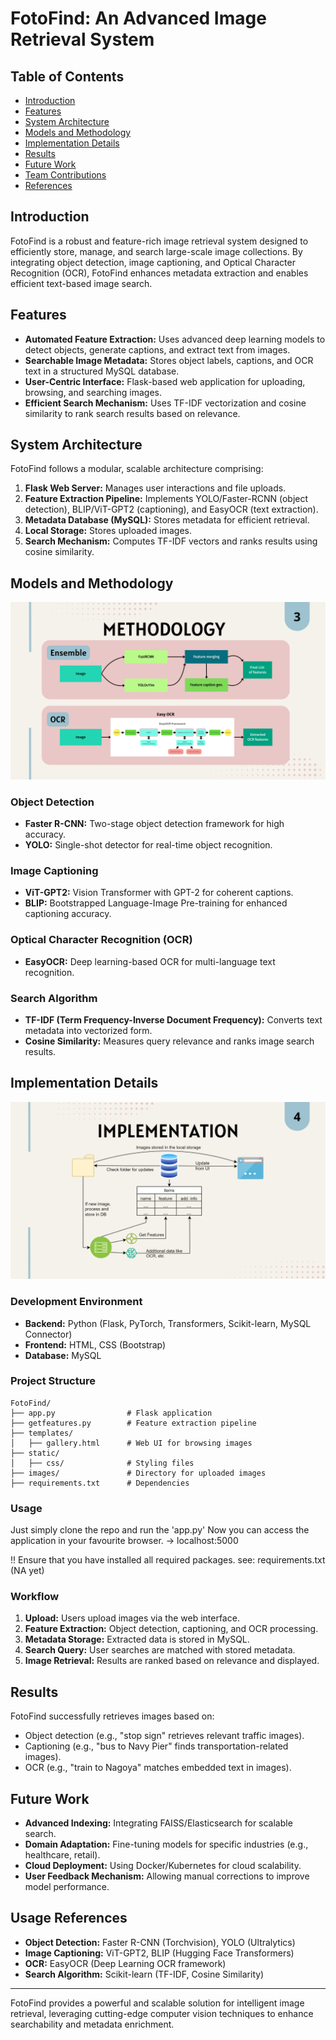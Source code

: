 # FotoFind: An Advanced Image Retrieval System

## Table of Contents
- [Introduction](#introduction)
- [Features](#features)
- [System Architecture](#system-architecture)
- [Models and Methodology](#models-and-methodology)
- [Implementation Details](#implementation-details)
- [Results](#results)
- [Future Work](#future-work)
- [Team Contributions](#team-contributions)
- [References](#references)

## Introduction
FotoFind is a robust and feature-rich image retrieval system designed to efficiently store, manage, and search large-scale image collections. By integrating object detection, image captioning, and Optical Character Recognition (OCR), FotoFind enhances metadata extraction and enables efficient text-based image search.

## Features
- **Automated Feature Extraction:** Uses advanced deep learning models to detect objects, generate captions, and extract text from images.
- **Searchable Image Metadata:** Stores object labels, captions, and OCR text in a structured MySQL database.
- **User-Centric Interface:** Flask-based web application for uploading, browsing, and searching images.
- **Efficient Search Mechanism:** Uses TF-IDF vectorization and cosine similarity to rank search results based on relevance.

## System Architecture
FotoFind follows a modular, scalable architecture comprising:
1. **Flask Web Server:** Manages user interactions and file uploads.
2. **Feature Extraction Pipeline:** Implements YOLO/Faster-RCNN (object detection), BLIP/ViT-GPT2 (captioning), and EasyOCR (text extraction).
3. **Metadata Database (MySQL):** Stores metadata for efficient retrieval.
4. **Local Storage:** Stores uploaded images.
5. **Search Mechanism:** Computes TF-IDF vectors and ranks results using cosine similarity.

## Models and Methodology

![](/res/fotofind_page-0004.jpg)

### Object Detection
- **Faster R-CNN:** Two-stage object detection framework for high accuracy.
- **YOLO:** Single-shot detector for real-time object recognition.

### Image Captioning
- **ViT-GPT2:** Vision Transformer with GPT-2 for coherent captions.
- **BLIP:** Bootstrapped Language-Image Pre-training for enhanced captioning accuracy.

### Optical Character Recognition (OCR)
- **EasyOCR:** Deep learning-based OCR for multi-language text recognition.

### Search Algorithm
- **TF-IDF (Term Frequency-Inverse Document Frequency):** Converts text metadata into vectorized form.
- **Cosine Similarity:** Measures query relevance and ranks image search results.

## Implementation Details

![](/res/fotofind_page-0005.jpg)

### Development Environment
- **Backend:** Python (Flask, PyTorch, Transformers, Scikit-learn, MySQL Connector)
- **Frontend:** HTML, CSS (Bootstrap)
- **Database:** MySQL

### Project Structure
```
FotoFind/
├── app.py                # Flask application
├── getfeatures.py        # Feature extraction pipeline
├── templates/
│   ├── gallery.html      # Web UI for browsing images
├── static/
│   ├── css/              # Styling files
├── images/               # Directory for uploaded images
├── requirements.txt      # Dependencies
```

### Usage

Just simply clone the repo and run the 'app.py'
Now you can access the application in your favourite browser. -> localhost:5000

!! Ensure that you have installed all required packages. see: requirements.txt (NA yet) 



### Workflow
1. **Upload:** Users upload images via the web interface.
2. **Feature Extraction:** Object detection, captioning, and OCR processing.
3. **Metadata Storage:** Extracted data is stored in MySQL.
4. **Search Query:** User searches are matched with stored metadata.
5. **Image Retrieval:** Results are ranked based on relevance and displayed.

## Results
FotoFind successfully retrieves images based on:
- Object detection (e.g., "stop sign" retrieves relevant traffic images).
- Captioning (e.g., "bus to Navy Pier" finds transportation-related images).
- OCR (e.g., "train to Nagoya" matches embedded text in images).

## Future Work
- **Advanced Indexing:** Integrating FAISS/Elasticsearch for scalable search.
- **Domain Adaptation:** Fine-tuning models for specific industries (e.g., healthcare, retail).
- **Cloud Deployment:** Using Docker/Kubernetes for cloud scalability.
- **User Feedback Mechanism:** Allowing manual corrections to improve model performance.

## Usage References
- **Object Detection:** Faster R-CNN (Torchvision), YOLO (Ultralytics)
- **Image Captioning:** ViT-GPT2, BLIP (Hugging Face Transformers)
- **OCR:** EasyOCR (Deep Learning OCR framework)
- **Search Algorithm:** Scikit-learn (TF-IDF, Cosine Similarity)

---
FotoFind provides a powerful and scalable solution for intelligent image retrieval, leveraging cutting-edge computer vision techniques to enhance searchability and metadata enrichment.

